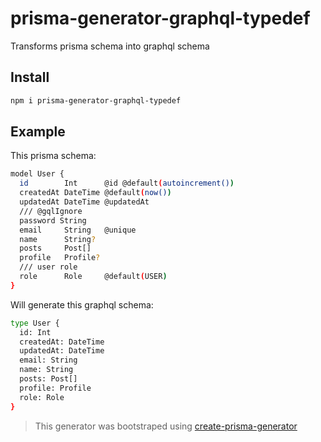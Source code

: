 # prisma-generator-graphql-typedef

Transforms prisma schema into graphql schema

## Install
```bash
npm i prisma-generator-graphql-typedef
```

## Example
This prisma schema:
```bash
model User {
  id        Int      @id @default(autoincrement())
  createdAt DateTime @default(now())
  updatedAt DateTime @updatedAt
  /// @gqlIgnore
  password String 
  email     String   @unique
  name      String?
  posts     Post[]
  profile   Profile?
  /// user role
  role      Role     @default(USER)
}
```
Will generate this graphql schema:
```bash
type User {
  id: Int
  createdAt: DateTime
  updatedAt: DateTime
  email: String
  name: String
  posts: Post[]
  profile: Profile
  role: Role
}
```

> This generator was bootstraped using [create-prisma-generator](https://github.com/YassinEldeeb/create-prisma-generator)
